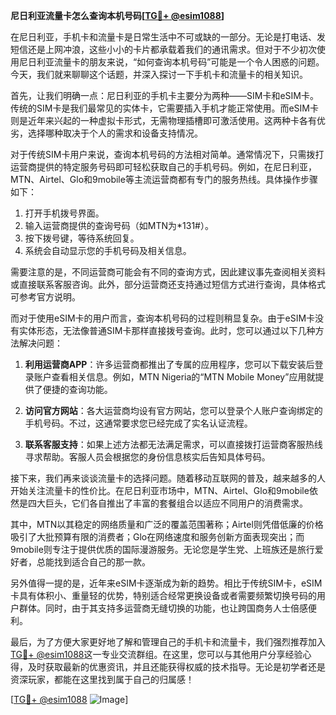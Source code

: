 **尼日利亚流量卡怎么查询本机号码[[TG💪+ @esim1088](https://t.me/s/esim1088)]**

在尼日利亚，手机卡和流量卡是日常生活中不可或缺的一部分。无论是打电话、发短信还是上网冲浪，这些小小的卡片都承载着我们的通讯需求。但对于不少初次使用尼日利亚流量卡的朋友来说，“如何查询本机号码”可能是一个令人困惑的问题。今天，我们就来聊聊这个话题，并深入探讨一下手机卡和流量卡的相关知识。

首先，让我们明确一点：尼日利亚的手机卡主要分为两种——SIM卡和eSIM卡。传统的SIM卡是我们最常见的实体卡，它需要插入手机才能正常使用。而eSIM卡则是近年来兴起的一种虚拟卡形式，无需物理插槽即可激活使用。这两种卡各有优劣，选择哪种取决于个人的需求和设备支持情况。

对于传统SIM卡用户来说，查询本机号码的方法相对简单。通常情况下，只需拨打运营商提供的特定服务号码即可轻松获取自己的手机号码。例如，在尼日利亚，MTN、Airtel、Glo和9mobile等主流运营商都有专门的服务热线。具体操作步骤如下：

1. 打开手机拨号界面。
2. 输入运营商提供的查询号码（如MTN为*131#）。
3. 按下拨号键，等待系统回复。
4. 系统会自动显示您的手机号码及相关信息。

需要注意的是，不同运营商可能会有不同的查询方式，因此建议事先查阅相关资料或直接联系客服咨询。此外，部分运营商还支持通过短信方式进行查询，具体格式可参考官方说明。

而对于使用eSIM卡的用户而言，查询本机号码的过程则稍显复杂。由于eSIM卡没有实体形态，无法像普通SIM卡那样直接拨号查询。此时，您可以通过以下几种方法解决问题：

1. **利用运营商APP**：许多运营商都推出了专属的应用程序，您可以下载安装后登录账户查看相关信息。例如，MTN Nigeria的“MTN Mobile Money”应用就提供了便捷的查询功能。
   
2. **访问官方网站**：各大运营商均设有官方网站，您可以登录个人账户查询绑定的手机号码。不过，这通常要求您已经完成了实名认证流程。

3. **联系客服支持**：如果上述方法都无法满足需求，可以直接拨打运营商客服热线寻求帮助。客服人员会根据您的身份信息核实后告知具体号码。

接下来，我们再来谈谈流量卡的选择问题。随着移动互联网的普及，越来越多的人开始关注流量卡的性价比。在尼日利亚市场中，MTN、Airtel、Glo和9mobile依然是四大巨头，它们各自推出了丰富的套餐组合以适应不同用户的消费需求。

其中，MTN以其稳定的网络质量和广泛的覆盖范围著称；Airtel则凭借低廉的价格吸引了大批预算有限的消费者；Glo在网络速度和服务创新方面表现突出；而9mobile则专注于提供优质的国际漫游服务。无论您是学生党、上班族还是旅行爱好者，总能找到适合自己的那一款。

另外值得一提的是，近年来eSIM卡逐渐成为新的趋势。相比于传统SIM卡，eSIM卡具有体积小、重量轻的优势，特别适合经常更换设备或者需要频繁切换号码的用户群体。同时，由于其支持多运营商无缝切换的功能，也让跨国商务人士倍感便利。

最后，为了方便大家更好地了解和管理自己的手机卡和流量卡，我们强烈推荐加入[TG💪+ @esim1088](https://t.me/s/esim1088)这一专业交流群组。在这里，您可以与其他用户分享经验心得，及时获取最新的优惠资讯，并且还能获得权威的技术指导。无论是初学者还是资深玩家，都能在这里找到属于自己的归属感！

[[TG💪+ @esim1088](https://t.me/s/esim1088) ![Image](https://i.postimg.cc/4NQfJmqS/Snipaste-2025-05-13-00-14-12.png)]